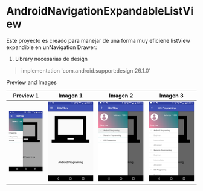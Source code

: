 # AndroidNavigationExpandableListView
Este proyecto es creado para manejar de una forma muy eficiene listView expandible en unNavigation Drawer:  

1. Library necesarias de design  
>  implementation 'com.android.support:design:26.1.0'  

Preview and Images  

Preview 1             	 | Imagen 1             	   |  Imagen 2	        				| Imagen 3		 		           |
:-----------------------:|:-----------------------:|:-------------------------: | :-------------------------:|
<img src="https://github.com/puitiza/AndroidNavigationExpandableListView/blob/master/preview/gif/2018_07_24_15_29_45.gif?raw=true"/>   |![alt text][logo1] 		   |![alt text][logo2] 	    		|![alt text][logo3]	    		 |



[logo1]: https://github.com/puitiza/AndroidNavigationExpandableListView/blob/master/preview/images/1.png?raw=true
[logo2]: https://github.com/puitiza/AndroidNavigationExpandableListView/blob/master/preview/images/2.png?raw=true
[logo3]: https://github.com/puitiza/AndroidNavigationExpandableListView/blob/master/preview/images/3.png?raw=true
